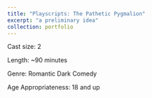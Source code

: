 ```yaml
---
title: "Playscripts: The Pathetic Pygmalion"
excerpt: "a preliminary idea"
collection: portfolio
---
```


Cast size: 2

Length: ~90 minutes

Genre: Romantic Dark Comedy

Age Appropriateness: 18 and up
